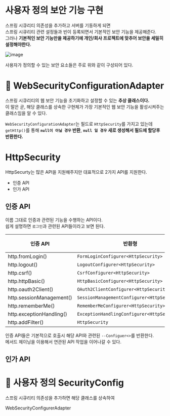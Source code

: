 사용자 정의 보안 기능 구현  
=============================
스프링 시큐리티 의존성을 추가하고 서버를 기동하게 되면          
스프링 시큐리티 관련 설정들과 빈이 등록되면서 기본적인 보안 기능을 제공해준다.      
그러나 **기본적인 보안 기능만을 제공하기에 개인/회사 프로젝트에 맞추어 보안을 세밀히 설정해야한다.**            
     
![image](https://user-images.githubusercontent.com/50267433/128860336-837b837a-d806-4ff4-9dd0-35ad5de70a10.png)

사용자가 정의할 수 있는 보안 요소들은 주로 위와 같이 구성되어 있다.    

# 📘 WebSecurityConfigurationAdapter 
스프링 시큐리티의 웹 보안 기능을 초기화하고 설정할 수 있는 **추상 클래스이다.**                 
이 말은 곧, 해당 클래스를 상속한 구현체가 가장 기본적인 웹 보안 기능을 활성시켜주는 클래스임을 알 수 있다.     
       
`WebSecurityConfigurationAdapter`는 필드로 `HttpSecurity`를 가지고 있는데        
`getHttp()`를 통해 **`null이 아닐 경우` 반환**, **`null 일 경우` 새로 생성해서 필드에 할당후 반환한다.**     

# HttpSecurity   
HttpSecurty는 많은 API을 지원해주지만 대표적으로 2가지 API를 지원한다.      

* 인증 API
* 인가 API  

## 인증 API    
이름 그대로 인증과 관련된 기능을 수행하는 API이다.      
쉽게 설명하면 `로그인`과 관련된 API들이라고 보면 된다.     
     
|인증 API|반환형|설명|
|--------|-----|----|
|http.fromLogin()|`FormLoginConfigurer<HttpSecurity>`||   
|http.logout()|`LogoutConfigurer<HttpSecurity>`||  
|http.csrf()|`CsrfConfigurer<HttpSecurity>`||
|http.httpBasic()|`HttpBasicConfigurer<HttpSecurity>`||
|http.oauth2Client()|`OAuth2ClientConfigurer<HttpSecurity>`||
|http.sessionManagement()|`SessionManagementConfigurer<HttpSecurity>`||
|http.rememberMe()|`RememberMeConfigurer<HttpSecurity>`||
|http.exceptionHandling()|`ExceptionHandlingConfigurer<HttpSecurity>`||
|http.addFilter()|`HttpSecurity`||   

인증 API들은 기본적으로 호출시 해당 API와 관련된 `--Configuer<>`를 반환한다.      
메서드 체이닝을 이용해서 연관된 API 작업을 이어나갈 수 있다.      

## 인가 API

# 📓 사용자 정의 SecurityConfig       
  
스프링 시큐리티 의존성을 추가하면 해당 클래스를 상속하여 

WebSecurityConfigurerAdapter
